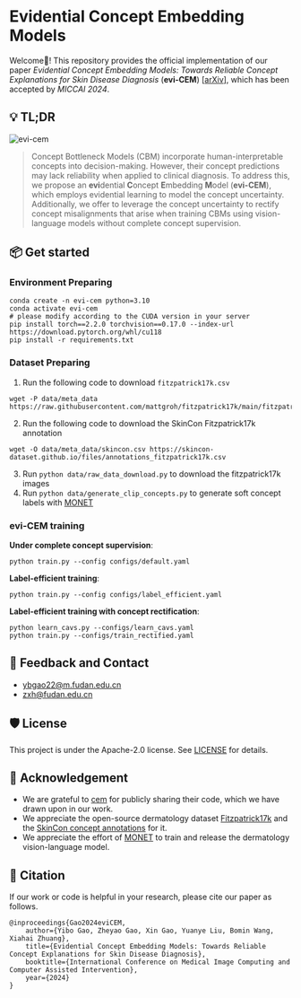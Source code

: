 # Evidential Concept Embedding Models
Welcome👋! This repository provides the official implementation of our paper *Evidential Concept Embedding Models: Towards Reliable Concept Explanations for Skin Disease Diagnosis* (**evi-CEM**) [[arXiv](https://arxiv.org/abs/2406.19130)], which has been accepted by *MICCAI 2024*.

## 💡 TL;DR
![evi-cem](https://cdn.jsdelivr.net/gh/obiyoag/images@main/data/evi-cem.png)
> Concept Bottleneck Models (CBM) incorporate human-interpretable concepts into decision-making. However, their concept predictions may lack reliability when applied to clinical diagnosis. To address this, we propose an **evi**dential **C**oncept **E**mbedding **M**odel (**evi-CEM**), which employs evidential learning to model the concept uncertainty. Additionally, we offer to leverage the concept uncertainty to rectify concept misalignments that arise when training CBMs using vision-language models without complete concept supervision.

## 📦 Get started

### Environment Preparing
```
conda create -n evi-cem python=3.10
conda activate evi-cem
# please modify according to the CUDA version in your server
pip install torch==2.2.0 torchvision==0.17.0 --index-url https://download.pytorch.org/whl/cu118
pip install -r requirements.txt
```

### Dataset Preparing
1. Run the following code to download `fitzpatrick17k.csv`
```
wget -P data/meta_data https://raw.githubusercontent.com/mattgroh/fitzpatrick17k/main/fitzpatrick17k.csv
```
2. Run the following code to download the SkinCon Fitzpatrick17k annotation
```
wget -O data/meta_data/skincon.csv https://skincon-dataset.github.io/files/annotations_fitzpatrick17k.csv
```
3. Run `python data/raw_data_download.py` to download the fitzpatrick17k images
4. Run `python data/generate_clip_concepts.py` to generate soft concept labels with [MONET](https://github.com/suinleelab/MONET)

### evi-CEM training

**Under complete concept supervision**:
```
python train.py --config configs/default.yaml
```
**Label-efficient training**:
```
python train.py --config configs/label_efficient.yaml
```
**Label-efficient training with concept rectification**:
```
python learn_cavs.py --configs/learn_cavs.yaml
python train.py --configs/train_rectified.yaml
```
## 🙋 Feedback and Contact
- ybgao22@m.fudan.edu.cn
- zxh@fudan.edu.cn

## 🛡️ License
This project is under the Apache-2.0 license. See [LICENSE](LICENSE) for details.

## 🙏 Acknowledgement
- We are grateful to [cem](https://github.com/mateoespinosa/cem) for publicly sharing their code, which we have drawn upon in our work.
- We appreciate the open-source dermatology dataset [Fitzpatrick17k](https://github.com/mattgroh/fitzpatrick17k) and the [SkinCon concept annotations](https://skincon-dataset.github.io) for it.
- We appreciate the effort of [MONET](https://github.com/suinleelab/MONET) to train and release the dermatology vision-language model.

## 📝 Citation
If our work or code is helpful in your research, please cite our paper as follows.
```
@inproceedings{Gao2024eviCEM,
    author={Yibo Gao, Zheyao Gao, Xin Gao, Yuanye Liu, Bomin Wang, Xiahai Zhuang},
    title={Evidential Concept Embedding Models: Towards Reliable Concept Explanations for Skin Disease Diagnosis},
    booktitle={International Conference on Medical Image Computing and Computer Assisted Intervention},
    year={2024}
}
```
